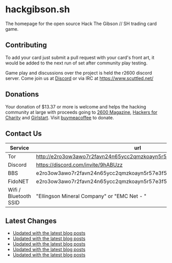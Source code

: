 # hackgibson.sh
The homepage for the open source Hack The Gibson // SH trading card game.


## Contributing

To add your card just submit a pull request with your card's front art, it would be added to the next run of set after community play testing.

Game play and discussions over the project is held the r2600 discord server. Come join us at [Discord](https://discord.com/invite/9hABUzz) or via IRC at https://www.scuttled.net/


## Donations

Your donation of $13.37 or more is welcome and helps the hacking community at large with proceeds going to [2600 Magazine](https://2600.com/), [Hackers for Charity](https://hackersforcharity.org) and [Girlstart](https://girlstart.org).  Visit [buymeacoffee](https://www.buymeacoffee.com/hackgibson.sh) to donate.


## Contact Us

Service | url
-|-
Tor | http://e2ro3ow3awo7r2favn24n65ycc2qmzkoayn5r57e3f56nvjwdcgg32ad.onion
Discord | https://discord.com/invite/9hABUzz
BBS | e2ro3ow3awo7r2favn24n65ycc2qmzkoayn5r57e3f56nvjwdcgg32ad.onion:23
FidoNET | e2ro3ow3awo7r2favn24n65ycc2qmzkoayn5r57e3f56nvjwdcgg32ad.onion:24554
Wifi / Bluetooth SSID | "Ellingson Mineral Company" or "EMC Net - <fidonet address>"

## Latest Changes
<!-- BLOG-POST-LIST:START -->
- [Updated with the latest blog posts](https://github.com/DFW2600/hackgibson.sh/commit/d035549fb295e0c6cfc112c7b8de2729a86e5744)
- [Updated with the latest blog posts](https://github.com/DFW2600/hackgibson.sh/commit/926406227638cf9aee16f6baa5e577526efd5ca4)
- [Updated with the latest blog posts](https://github.com/DFW2600/hackgibson.sh/commit/9e9b8c82e591798c3f12f8f2c13e73be90bd9fb8)
- [Updated with the latest blog posts](https://github.com/DFW2600/hackgibson.sh/commit/3dc9c4740def79d1d8666bbfb3cd72a1dec5153c)
- [Updated with the latest blog posts](https://github.com/DFW2600/hackgibson.sh/commit/5d459e0bd62b86fb29cec6420940ce2c51ddc3db)
<!-- BLOG-POST-LIST:END -->
